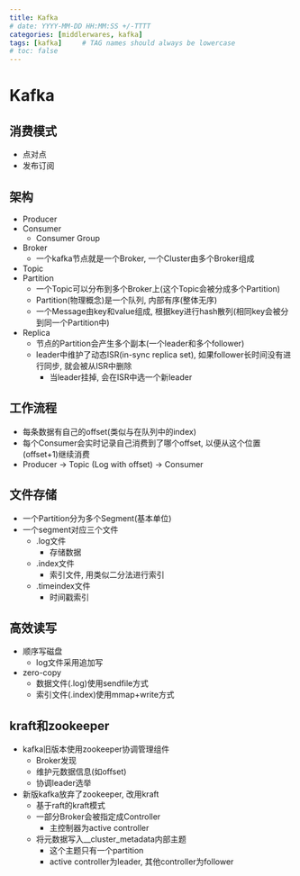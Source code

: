 ```yaml
---
title: Kafka
# date: YYYY-MM-DD HH:MM:SS +/-TTTT
categories: [middlerwares, kafka]
tags: [kafka]     # TAG names should always be lowercase
# toc: false
---
```


# Kafka


## 消费模式
- 点对点
- 发布订阅

## 架构
- Producer
- Consumer
  - Consumer Group
- Broker
  - 一个kafka节点就是一个Broker, 一个Cluster由多个Broker组成
- Topic
- Partition
  - 一个Topic可以分布到多个Broker上(这个Topic会被分成多个Partition)
  - Partition(物理概念)是一个队列, 内部有序(整体无序)
  - 一个Message由key和value组成, 根据key进行hash散列(相同key会被分到同一个Partition中)
- Replica
  - 节点的Partition会产生多个副本(一个leader和多个follower)
  - leader中维护了动态ISR(in-sync replica set), 如果follower长时间没有进行同步, 就会被从ISR中删除
    - 当leader挂掉, 会在ISR中选一个新leader

## 工作流程
- 每条数据有自己的offset(类似与在队列中的index)
- 每个Consumer会实时记录自己消费到了哪个offset, 以便从这个位置(offset+1)继续消费
- Producer -> Topic (Log with offset) -> Consumer

## 文件存储
- 一个Partition分为多个Segment(基本单位)
- 一个segment对应三个文件
  - .log文件
    - 存储数据
  - .index文件
    - 索引文件, 用类似二分法进行索引
  - .timeindex文件
    - 时间戳索引

## 高效读写
- 顺序写磁盘
  - log文件采用追加写
- zero-copy
  - 数据文件(.log)使用sendfile方式
  - 索引文件(.index)使用mmap+write方式

## kraft和zookeeper
- kafka旧版本使用zookeeper协调管理组件
  - Broker发现
  - 维护元数据信息(如offset)
  - 协调leader选举
- 新版kafka放弃了zookeeper, 改用kraft
  - 基于raft的kraft模式
  - 一部分Broker会被指定成Controller
    - 主控制器为active controller
  - 将元数据写入__cluster_metadata内部主题
    - 这个主题只有一个partition
    - active controller为leader, 其他controller为follower